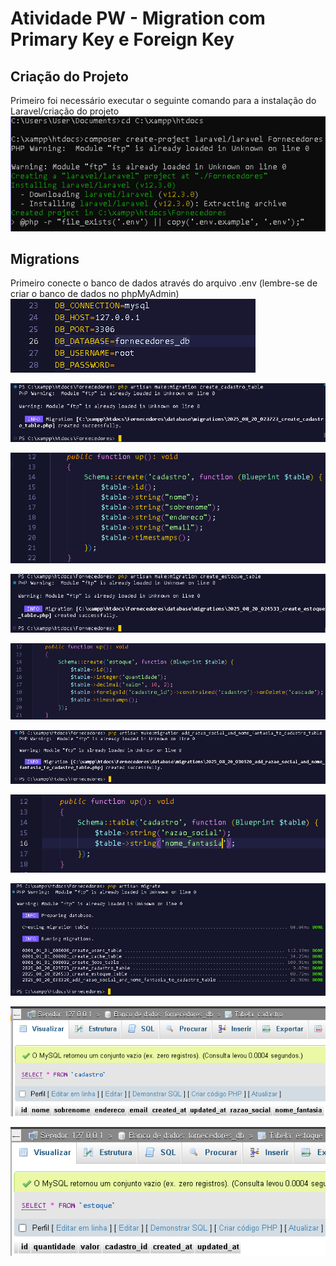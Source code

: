 # Atividade PW - Migration com Primary Key e Foreign Key
## Criação do Projeto
Primeiro foi necessário executar o seguinte comando para a instalação do Laravel/criação do projeto
![](prints-processo/print%201.png)


## Migrations
Primeiro conecte o banco de dados através do arquivo .env (lembre-se de criar o banco de dados no phpMyAdmin)
![](prints-processo/print%203.png)


![](prints-processo/print%204.png)


![](prints-processo/print%205.png)


![](prints-processo/print%206.png)


![](prints-processo/print%207.png)

![](prints-processo/print%208.png)


![](prints-processo/print%209.png)


![](prints-processo/print%2010.png)



![](prints-processo/print%2012.png)

![](prints-processo/print%2013.png)


